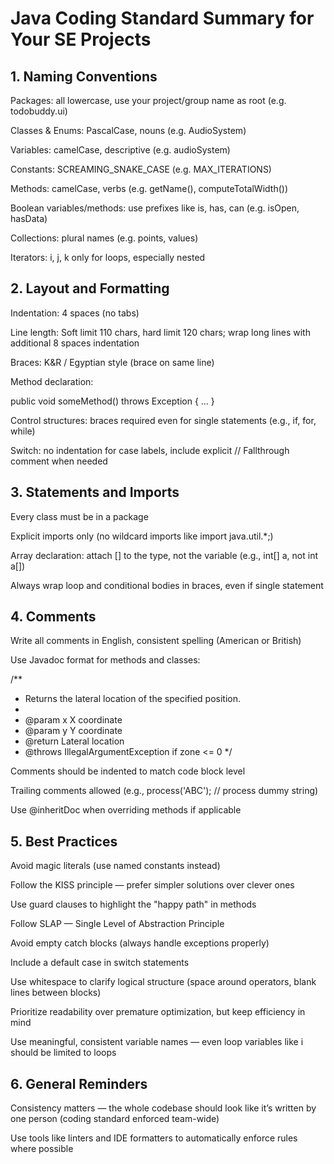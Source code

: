 # Java Coding Standard Summary for Your SE Projects

## 1. Naming Conventions

Packages: all lowercase, use your project/group name as root (e.g. todobuddy.ui)

Classes & Enums: PascalCase, nouns (e.g. AudioSystem)

Variables: camelCase, descriptive (e.g. audioSystem)

Constants: SCREAMING_SNAKE_CASE (e.g. MAX_ITERATIONS)

Methods: camelCase, verbs (e.g. getName(), computeTotalWidth())

Boolean variables/methods: use prefixes like is, has, can (e.g. isOpen, hasData)

Collections: plural names (e.g. points, values)

Iterators: i, j, k only for loops, especially nested

## 2. Layout and Formatting

Indentation: 4 spaces (no tabs)

Line length: Soft limit 110 chars, hard limit 120 chars; wrap long lines with additional 8 spaces indentation

Braces: K&R / Egyptian style (brace on same line)

Method declaration:

public void someMethod() throws Exception {
    ...
}

Control structures: braces required even for single statements (e.g., if, for, while)

Switch: no indentation for case labels, include explicit // Fallthrough comment when needed

## 3. Statements and Imports

Every class must be in a package

Explicit imports only (no wildcard imports like import java.util.*;)

Array declaration: attach [] to the type, not the variable (e.g., int[] a, not int a[])

Always wrap loop and conditional bodies in braces, even if single statement

## 4. Comments

Write all comments in English, consistent spelling (American or British)

Use Javadoc format for methods and classes:

/**
 * Returns the lateral location of the specified position.
 *
 * @param x X coordinate
 * @param y Y coordinate
 * @return Lateral location
 * @throws IllegalArgumentException if zone <= 0
 */

Comments should be indented to match code block level

Trailing comments allowed (e.g., process('ABC'); // process dummy string)

Use @inheritDoc when overriding methods if applicable

## 5. Best Practices

Avoid magic literals (use named constants instead)

Follow the KISS principle — prefer simpler solutions over clever ones

Use guard clauses to highlight the "happy path" in methods

Follow SLAP — Single Level of Abstraction Principle

Avoid empty catch blocks (always handle exceptions properly)

Include a default case in switch statements

Use whitespace to clarify logical structure (space around operators, blank lines between blocks)

Prioritize readability over premature optimization, but keep efficiency in mind

Use meaningful, consistent variable names — even loop variables like i should be limited to loops

## 6. General Reminders

Consistency matters — the whole codebase should look like it’s written by one person (coding standard enforced team-wide)

Use tools like linters and IDE formatters to automatically enforce rules where possible
